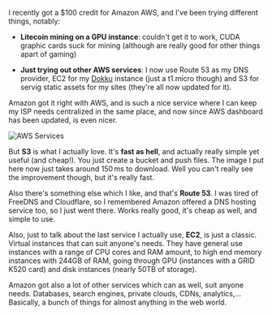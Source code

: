I recently got a $100 credit for Amazon AWS, and I've been trying different things, notably:

- **Litecoin mining on a GPU instance**: couldn't get it to work, CUDA graphic cards suck for mining (although are really good for other things apart of gaming)

- **Just trying out other AWS services**: I now use Route 53 as my DNS provider, EC2 for my [Dokku](https://github.com/progrium/dokku) instance (just a t1.micro though) and S3 for servig static assets for my sites (they're all now updated for it).

Amazon got it right with AWS, and is such a nice service where I can keep my ISP needs centralized in the same place, and now since AWS dashboard has been updated, is even nicer.

![AWS Services](https://pablo-assets.s3.amazonaws.com/etc/awsservices.png)

But **S3** is what I actually love. It's **fast as hell**, and actually really simple yet useful (and cheap!). You just create a bucket and push files. The image I put here now just takes around 150 ms to download. Well you can't really see the improvement though, but it's really fast.

Also there's something else which I like, and that's **Route 53**. I was tired of FreeDNS and Cloudflare, so I remembered Amazon offered a DNS hosting service too, so I just went there. Works really good, it's cheap as well, and simple to use.

Also, just to talk about the last service I actually use, **EC2**, is just a classic. Virtual instances that can suit anyone's needs. They have general use instances with a range of CPU cores and RAM amount, to high end memory instances with 244GB of RAM, going through GPU (instances with a GRID K520 card) and disk instances (nearly 50TB of storage).

Amazon got also a lot of other services which can as well, suit anyone needs. Databases, search engines, private clouds, CDNs, analytics,... Basically, a bunch of things for almost anything in the web world.




